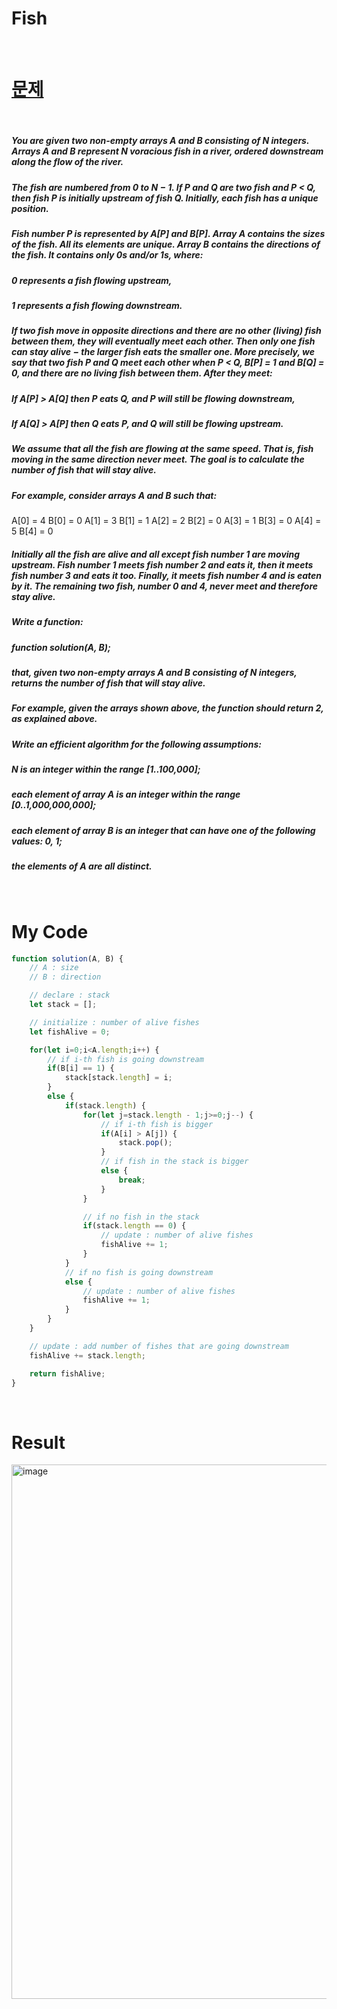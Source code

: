 # Fish

<br>

# <a href="https://app.codility.com/programmers/lessons/7-stacks_and_queues/">문제</a>

<br>

##### You are given two non-empty arrays A and B consisting of N integers. Arrays A and B represent N voracious fish in a river, ordered downstream along the flow of the river.
##### The fish are numbered from 0 to N − 1. If P and Q are two fish and P < Q, then fish P is initially upstream of fish Q. Initially, each fish has a unique position.
##### Fish number P is represented by A[P] and B[P]. Array A contains the sizes of the fish. All its elements are unique. Array B contains the directions of the fish. It contains only 0s and/or 1s, where:
##### 0 represents a fish flowing upstream,
##### 1 represents a fish flowing downstream.
##### If two fish move in opposite directions and there are no other (living) fish between them, they will eventually meet each other. Then only one fish can stay alive − the larger fish eats the smaller one. More precisely, we say that two fish P and Q meet each other when P < Q, B[P] = 1 and B[Q] = 0, and there are no living fish between them. After they meet:
##### If A[P] > A[Q] then P eats Q, and P will still be flowing downstream,
##### If A[Q] > A[P] then Q eats P, and Q will still be flowing upstream.
##### We assume that all the fish are flowing at the same speed. That is, fish moving in the same direction never meet. The goal is to calculate the number of fish that will stay alive.
##### For example, consider arrays A and B such that:
  A[0] = 4    B[0] = 0
  A[1] = 3    B[1] = 1
  A[2] = 2    B[2] = 0
  A[3] = 1    B[3] = 0
  A[4] = 5    B[4] = 0
##### Initially all the fish are alive and all except fish number 1 are moving upstream. Fish number 1 meets fish number 2 and eats it, then it meets fish number 3 and eats it too. Finally, it meets fish number 4 and is eaten by it. The remaining two fish, number 0 and 4, never meet and therefore stay alive.
##### Write a function:
##### function solution(A, B);
##### that, given two non-empty arrays A and B consisting of N integers, returns the number of fish that will stay alive.
##### For example, given the arrays shown above, the function should return 2, as explained above.
##### Write an efficient algorithm for the following assumptions:
##### N is an integer within the range [1..100,000];
##### each element of array A is an integer within the range [0..1,000,000,000];
##### each element of array B is an integer that can have one of the following values: 0, 1;
##### the elements of A are all distinct.

<br>

# My Code

```javascript
function solution(A, B) {
    // A : size
    // B : direction

    // declare : stack
    let stack = [];

    // initialize : number of alive fishes
    let fishAlive = 0;

    for(let i=0;i<A.length;i++) {
        // if i-th fish is going downstream
        if(B[i] == 1) {
            stack[stack.length] = i;
        }
        else {
            if(stack.length) {
                for(let j=stack.length - 1;j>=0;j--) {
                    // if i-th fish is bigger
                    if(A[i] > A[j]) {
                        stack.pop();
                    }
                    // if fish in the stack is bigger
                    else {
                        break;
                    }
                }

                // if no fish in the stack
                if(stack.length == 0) {
                    // update : number of alive fishes
                    fishAlive += 1;
                }
            }
            // if no fish is going downstream
            else {
                // update : number of alive fishes
                fishAlive += 1;
            }
        }
    }

    // update : add number of fishes that are going downstream
    fishAlive += stack.length;

    return fishAlive;
}
```

<br>

# Result
<img width="855" alt="image" src="https://user-images.githubusercontent.com/74173976/209915308-9f2fb6d7-dfe2-4509-8395-0bc06f2c2f2f.png">
